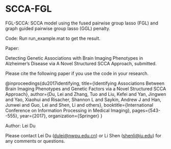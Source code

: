 # SCCA-FGL
FGL-SCCA: SCCA model using the fused pairwise group lasso (FGL) and graph guided pairwise group lasso (GGL) penalty.

Code:
Run run_example.mat to get the result.

Paper: 

Detecting Genetic Associations with Brain Imaging Phenotypes in
Alzheimer’s Disease via A Novel Structured SCCA Approach, submitted.

Please cite the following paper if you use the code in your research.

@inproceedings{du2017identifying,
  title={Identifying Associations Between Brain Imaging Phenotypes and Genetic Factors via a Novel Structured SCCA Approach},
  author={Du, Lei and Zhang, Tuo and Liu, Kefei and Yan, Jingwen and Yao, Xiaohui and Risacher, Shannon L and Saykin, Andrew J and Han, Junwei and Guo, Lei and Shen, Li and others},
  booktitle={International Conference on Information Processing in Medical Imaging},
  pages={543--555},
  year={2017},
  organization={Springer}
}

Author: Lei Du

Please contact Lei Du (dulei@nwpu.edu.cn) or Li Shen (shenli@iu.edu) for any comments or questions.

